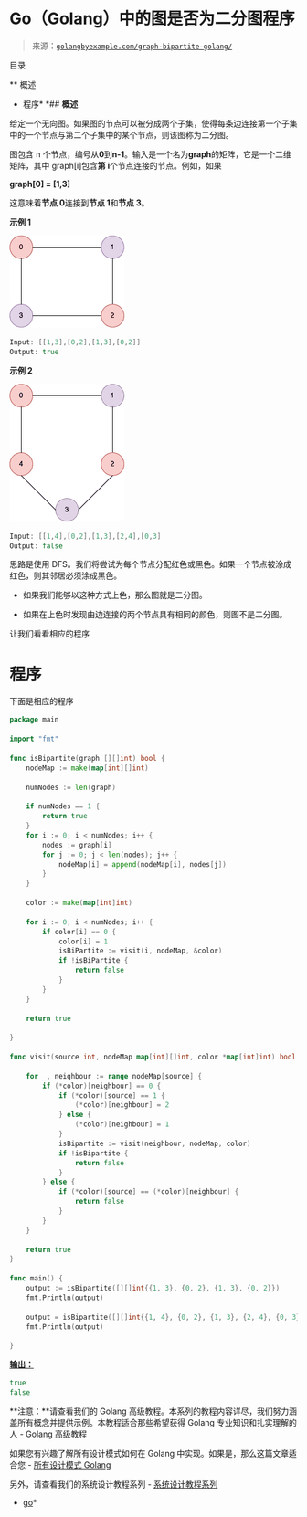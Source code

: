 <!--yml

类别：未分类

日期：2024-10-13 06:51:34

-->

# Go（Golang）中的图是否为二分图程序

> 来源：[`golangbyexample.com/graph-bipartite-golang/`](https://golangbyexample.com/graph-bipartite-golang/)

目录

**   概述

+   程序*  *## **概述**

给定一个无向图。如果图的节点可以被分成两个子集，使得每条边连接第一个子集中的一个节点与第二个子集中的某个节点，则该图称为二分图。

图包含 n 个节点，编号从**0**到**n-1**。输入是一个名为**graph**的矩阵，它是一个二维矩阵，其中 graph[i]包含**第 i**个节点连接的节点。例如，如果

**graph[0] = [1,3]**

这意味着**节点 0**连接到**节点 1**和**节点 3**。

**示例 1**

![](img/8b4e0e594249c6a7b6637fa47baf728d.png)

```go
Input: [[1,3],[0,2],[1,3],[0,2]]
Output: true
```

**示例 2**

![](img/77e0b7968865633eddb6ee990215089a.png)

```go
Input: [[1,4],[0,2],[1,3],[2,4],[0,3]
Output: false
```

思路是使用 DFS。我们将尝试为每个节点分配红色或黑色。如果一个节点被涂成红色，则其邻居必须涂成黑色。

+   如果我们能够以这种方式上色，那么图就是二分图。

+   如果在上色时发现由边连接的两个节点具有相同的颜色，则图不是二分图。

让我们看看相应的程序

# **程序**

下面是相应的程序

```go
package main

import "fmt"

func isBipartite(graph [][]int) bool {
	nodeMap := make(map[int][]int)

	numNodes := len(graph)

	if numNodes == 1 {
		return true
	}
	for i := 0; i < numNodes; i++ {
		nodes := graph[i]
		for j := 0; j < len(nodes); j++ {
			nodeMap[i] = append(nodeMap[i], nodes[j])
		}
	}

	color := make(map[int]int)

	for i := 0; i < numNodes; i++ {
		if color[i] == 0 {
			color[i] = 1
			isBiPartite := visit(i, nodeMap, &color)
			if !isBiPartite {
				return false
			}
		}
	}

	return true

}

func visit(source int, nodeMap map[int][]int, color *map[int]int) bool {

	for _, neighbour := range nodeMap[source] {
		if (*color)[neighbour] == 0 {
			if (*color)[source] == 1 {
				(*color)[neighbour] = 2
			} else {
				(*color)[neighbour] = 1
			}
			isBipartite := visit(neighbour, nodeMap, color)
			if !isBipartite {
				return false
			}
		} else {
			if (*color)[source] == (*color)[neighbour] {
				return false
			}
		}
	}

	return true
}

func main() {
	output := isBipartite([][]int{{1, 3}, {0, 2}, {1, 3}, {0, 2}})
	fmt.Println(output)

	output = isBipartite([][]int{{1, 4}, {0, 2}, {1, 3}, {2, 4}, {0, 3}})
	fmt.Println(output)

}
```

**[输出：](http://Output:)**

```go
true
false
```

**注意：**请查看我们的 Golang 高级教程。本系列的教程内容详尽，我们努力涵盖所有概念并提供示例。本教程适合那些希望获得 Golang 专业知识和扎实理解的人 - [Golang 高级教程](https://golangbyexample.com/golang-comprehensive-tutorial/)

如果您有兴趣了解所有设计模式如何在 Golang 中实现。如果是，那么这篇文章适合您 - [所有设计模式 Golang](https://golangbyexample.com/all-design-patterns-golang/)

另外，请查看我们的系统设计教程系列 - [系统设计教程系列](https://techbyexample.com/system-design-questions/)

+   [go](https://golangbyexample.com/tag/go/)*
